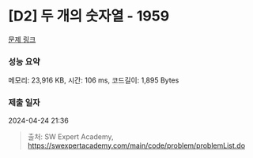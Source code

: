 # [D2] 두 개의 숫자열 - 1959 

[문제 링크](https://swexpertacademy.com/main/code/problem/problemDetail.do?contestProbId=AV5PpoFaAS4DFAUq) 

### 성능 요약

메모리: 23,916 KB, 시간: 106 ms, 코드길이: 1,895 Bytes

### 제출 일자

2024-04-24 21:36



> 출처: SW Expert Academy, https://swexpertacademy.com/main/code/problem/problemList.do